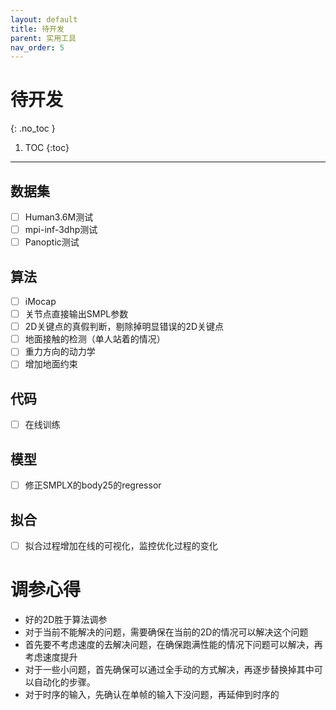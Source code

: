 ```yaml
---
layout: default
title: 待开发
parent: 实用工具
nav_order: 5
---
```


# 待开发
{: .no_toc }

1. TOC
{:toc}
---

## 数据集

- [ ] Human3.6M测试
- [ ] mpi-inf-3dhp测试
- [ ] Panoptic测试

## 算法

- [ ] iMocap
- [ ] 关节点直接输出SMPL参数
- [ ] 2D关键点的真假判断，剔除掉明显错误的2D关键点
- [ ] 地面接触的检测（单人站着的情况）
- [ ] 重力方向的动力学
- [ ] 增加地面约束

## 代码

- [ ] 在线训练

## 模型

- [ ] 修正SMPLX的body25的regressor

## 拟合

- [ ] 拟合过程增加在线的可视化，监控优化过程的变化

# 调参心得

- 好的2D胜于算法调参
- 对于当前不能解决的问题，需要确保在当前的2D的情况可以解决这个问题
- 首先要不考虑速度的去解决问题，在确保跑满性能的情况下问题可以解决，再考虑速度提升
- 对于一些小问题，首先确保可以通过全手动的方式解决，再逐步替换掉其中可以自动化的步骤。
- 对于时序的输入，先确认在单帧的输入下没问题，再延伸到时序的